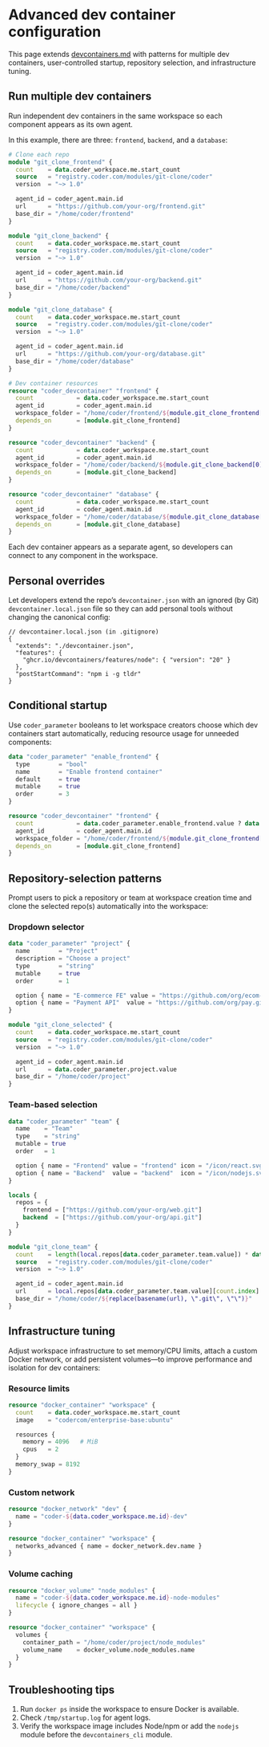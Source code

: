 # Advanced dev container configuration

This page extends [devcontainers.md](./devcontainers.md) with patterns for multiple dev containers,
user-controlled startup, repository selection, and infrastructure tuning.

## Run multiple dev containers

Run independent dev containers in the same workspace so each component appears as its own agent.

In this example, there are three: `frontend`, `backend`, and a `database`:

```terraform
# Clone each repo
module "git_clone_frontend" {
  count    = data.coder_workspace.me.start_count
  source   = "registry.coder.com/modules/git-clone/coder"
  version  = "~> 1.0"

  agent_id = coder_agent.main.id
  url      = "https://github.com/your-org/frontend.git"
  base_dir = "/home/coder/frontend"
}

module "git_clone_backend" {
  count    = data.coder_workspace.me.start_count
  source   = "registry.coder.com/modules/git-clone/coder"
  version  = "~> 1.0"

  agent_id = coder_agent.main.id
  url      = "https://github.com/your-org/backend.git"
  base_dir = "/home/coder/backend"
}

module "git_clone_database" {
  count    = data.coder_workspace.me.start_count
  source   = "registry.coder.com/modules/git-clone/coder"
  version  = "~> 1.0"

  agent_id = coder_agent.main.id
  url      = "https://github.com/your-org/database.git"
  base_dir = "/home/coder/database"
}

# Dev container resources
resource "coder_devcontainer" "frontend" {
  count            = data.coder_workspace.me.start_count
  agent_id         = coder_agent.main.id
  workspace_folder = "/home/coder/frontend/${module.git_clone_frontend[0].folder_name}"
  depends_on       = [module.git_clone_frontend]
}

resource "coder_devcontainer" "backend" {
  count            = data.coder_workspace.me.start_count
  agent_id         = coder_agent.main.id
  workspace_folder = "/home/coder/backend/${module.git_clone_backend[0].folder_name}"
  depends_on       = [module.git_clone_backend]
}

resource "coder_devcontainer" "database" {
  count            = data.coder_workspace.me.start_count
  agent_id         = coder_agent.main.id
  workspace_folder = "/home/coder/database/${module.git_clone_database[0].folder_name}"
  depends_on       = [module.git_clone_database]
}
```

Each dev container appears as a separate agent, so developers can connect to any
component in the workspace.

## Personal overrides

Let developers extend the repo’s `devcontainer.json` with an ignored (by Git) `devcontainer.local.json` file
 so they can add personal tools without changing the canonical config:

```jsonc
// devcontainer.local.json (in .gitignore)
{
  "extends": "./devcontainer.json",
  "features": {
    "ghcr.io/devcontainers/features/node": { "version": "20" }
  },
  "postStartCommand": "npm i -g tldr"
}
```

## Conditional startup

Use `coder_parameter` booleans to let workspace creators choose which dev containers start automatically,
reducing resource usage for unneeded components:

```terraform
data "coder_parameter" "enable_frontend" {
  type        = "bool"
  name        = "Enable frontend container"
  default     = true
  mutable     = true
  order       = 3
}

resource "coder_devcontainer" "frontend" {
  count            = data.coder_parameter.enable_frontend.value ? data.coder_workspace.me.start_count : 0
  agent_id         = coder_agent.main.id
  workspace_folder = "/home/coder/frontend/${module.git_clone_frontend[0].folder_name}"
  depends_on       = [module.git_clone_frontend]
}
```

## Repository-selection patterns

Prompt users to pick a repository or team at workspace creation time and clone the selected repo(s) automatically into the workspace:

### Dropdown selector

```terraform
data "coder_parameter" "project" {
  name        = "Project"
  description = "Choose a project"
  type        = "string"
  mutable     = true
  order       = 1

  option { name = "E-commerce FE" value = "https://github.com/org/ecom-fe.git" icon = "/icon/react.svg" }
  option { name = "Payment API"  value = "https://github.com/org/pay.git"      icon = "/icon/nodejs.svg" }
}

module "git_clone_selected" {
  count    = data.coder_workspace.me.start_count
  source   = "registry.coder.com/modules/git-clone/coder"
  version  = "~> 1.0"

  agent_id = coder_agent.main.id
  url      = data.coder_parameter.project.value
  base_dir = "/home/coder/project"
}
```

### Team-based selection

```terraform
data "coder_parameter" "team" {
  name    = "Team"
  type    = "string"
  mutable = true
  order   = 1

  option { name = "Frontend" value = "frontend" icon = "/icon/react.svg" }
  option { name = "Backend"  value = "backend"  icon = "/icon/nodejs.svg" }
}

locals {
  repos = {
    frontend = ["https://github.com/your-org/web.git"]
    backend  = ["https://github.com/your-org/api.git"]
  }
}

module "git_clone_team" {
  count    = length(local.repos[data.coder_parameter.team.value]) * data.coder_workspace.me.start_count
  source   = "registry.coder.com/modules/git-clone/coder"
  version  = "~> 1.0"

  agent_id = coder_agent.main.id
  url      = local.repos[data.coder_parameter.team.value][count.index]
  base_dir = "/home/coder/${replace(basename(url), \".git\", \"\")}"
}
```

## Infrastructure tuning

Adjust workspace infrastructure to set memory/CPU limits, attach a custom Docker network,
or add persistent volumes—to improve performance and isolation for dev containers:

### Resource limits

```terraform
resource "docker_container" "workspace" {
  count    = data.coder_workspace.me.start_count
  image    = "codercom/enterprise-base:ubuntu"

  resources {
    memory = 4096   # MiB
    cpus   = 2
  }
  memory_swap = 8192
}
```

### Custom network

```terraform
resource "docker_network" "dev" {
  name = "coder-${data.coder_workspace.me.id}-dev"
}

resource "docker_container" "workspace" {
  networks_advanced { name = docker_network.dev.name }
}
```

### Volume caching

```terraform
resource "docker_volume" "node_modules" {
  name = "coder-${data.coder_workspace.me.id}-node-modules"
  lifecycle { ignore_changes = all }
}

resource "docker_container" "workspace" {
  volumes {
    container_path = "/home/coder/project/node_modules"
    volume_name    = docker_volume.node_modules.name
  }
}
```

## Troubleshooting tips

1. Run `docker ps` inside the workspace to ensure Docker is available.
1. Check `/tmp/startup.log` for agent logs.
1. Verify the workspace image includes Node/npm or add the `nodejs` module before the `devcontainers_cli` module.
